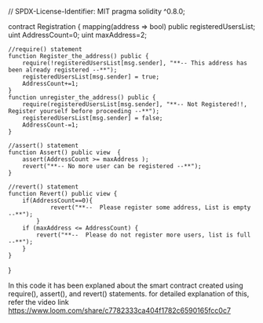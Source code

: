 // SPDX-License-Identifier: MIT
pragma solidity ^0.8.0;

contract Registration {
    mapping(address => bool) public registeredUsersList;
    uint AddressCount=0;
    uint maxAddress=2;

    
    //require() statement
    function Register_the_address() public {
        require(!registeredUsersList[msg.sender], "**-- This address has been already registered --**");
        registeredUsersList[msg.sender] = true;
        AddressCount+=1;
    }
    function unregister_the_address() public {
        require(registeredUsersList[msg.sender], "**-- Not Registered!!, Register yourself before proceeding --**");
        registeredUsersList[msg.sender] = false;
        AddressCount-=1;
    }
    
    //assert() statement
    function Assert() public view  {      
        assert(AddressCount >= maxAddress ); 
        revert("**-- No more user can be registered --**");
    }
    
    //revert() statement
    function Revert() public view {
        if(AddressCount==0){
                revert("**--  Please register some address, List is empty --**");
            }
        if (maxAddress <= AddressCount) {
            revert("**--  Please do not register more users, list is full --**");
        }
    }
}

In this code it has been explaned about the smart contract created using require(), assert(), and revert() statements.
for detailed explanation of this, refer the video link https://www.loom.com/share/c7782333ca404f1782c6590165fcc0c7
